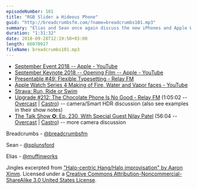 ```yaml
---
episodeNumber: 101
title: "RGB Slider a Hideous Phone"
guid: "http://breadcrumbsfm.com/?name=breadcrumbs101.mp3"
summary: "Elias and Sean once again discuss the new iPhones and Apple Watch after an Apple event, but this time it’s two weeks later and with no chess clock involved."
duration: "1:31:32"
date: 2018-09-28T12:19:50+03:00
length: 66070927
fileName: breadcrumbs101.mp3
---
```


- [September Event 2018 -- Apple - YouTube](http://youtu.be/wFTmQ27S7OQ)
- [September Keynote 2018 -- Opening Film -- Apple - YouTube](http://youtu.be/JHi-WGFGWek)
- [Presentable #49: Flexible Typesetting - Relay FM](https://www.relay.fm/presentable/49)
- [Apple Watch Series 4 Making of Fire, Water and Vapor faces - YouTube](https://youtu.be/aK7KPw9bLfI)
- [Strava: Run, Ride or Swim](https://itunes.apple.com/us/app/strava-run-ride-or-swim/id426826309?mt=8&uo=4)
- [Upgrade #212: The Chocolate Phone Is No Good - Relay FM](http://relay.fm/upgrade/212) (1:05:02 -- [Overcast](https://overcast.fm/+Fcm-fdOnk/1:05:02) | [Castro](https://castro.fm/episode/68L8lP#1:05:02)) -- camera/Smart HDR discussion (also see examples in their show notes)
- [The Talk Show ✪: Ep. 230, With Special Guest Nilay Patel](https://daringfireball.net/thetalkshow/2018/09/24/ep-230) (56:04 -- [Overcast](https://overcast.fm/+B7NDIdGBs/56:04) | [Castro](https://castro.fm/episode/fJkLVd#56:04)) -- more camera discussion

Breadcrumbs - [@breadcrumbsfm](https://twitter.com/breadcrumbsfm)

Sean - [@splunsford](https://twitter.com/splunsford)

Elias - [@muffinworks](https://twitter.com/muffinworks)

Jingles excerpted from ["Halo-centric Hang/Halo improvisation" by Aaron Ximm](http://freemusicarchive.org/music/aaron_ximm/handpans_and_the_hang/). Licensed under a [Creative Commons Attribution-Noncommercial-ShareAlike 3.0 United States License](http://creativecommons.org/licenses/by-nc-sa/3.0/us/).